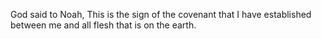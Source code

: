 God said to Noah, This is the sign of the covenant that I have established between me and all flesh that is on the earth.
